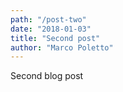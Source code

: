 ```yaml
---
path: "/post-two"
date: "2018-01-03"
title: "Second post"
author: "Marco Poletto"
---
```


Second blog post 